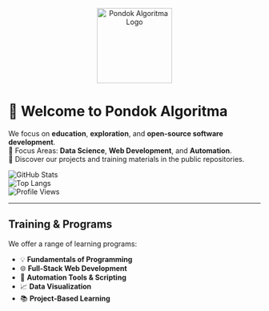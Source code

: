 <!-- Logo (ganti URL dengan logo resmi jika ada) -->
<p align="center">
  <img src="https://your-domain.com/logo.png" alt="Pondok Algoritma Logo" width="150"/>
</p>

# 👋 Welcome to Pondok Algoritma

We focus on **education**, **exploration**, and **open-source software development**.  
🌱 Focus Areas: **Data Science**, **Web Development**, and **Automation**.  
🚀 Discover our projects and training materials in the public repositories.

![GitHub Stats](https://github-readme-stats.vercel.app/api?username=pondokalgoritma&show_icons=true&theme=default&hide_title=true)  
![Top Langs](https://github-readme-stats.vercel.app/api/top-langs/?username=pondokalgoritma&layout=compact)  
![Profile Views](https://komarev.com/ghpvc/?username=pondokalgoritma&label=Profile%20views&color=0e75b6&style=flat)

---

## Training & Programs

We offer a range of learning programs:

- 💡 **Fundamentals of Programming**
- 🌐 **Full-Stack Web Development**
- 🤖 **Automation Tools & Scripting**
- 📈 **Data Visualization**
- 📚 **Project-Based Learning**
